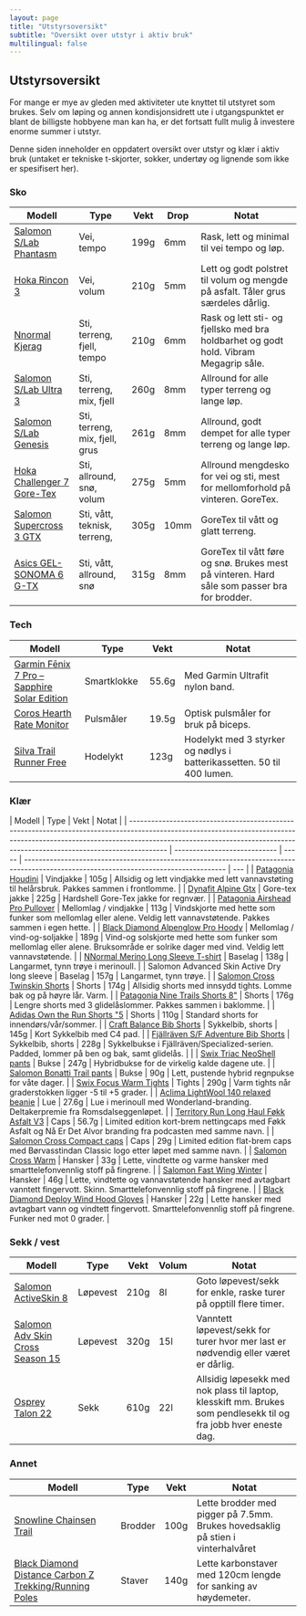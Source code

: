 ```yaml
---
layout: page
title: "Utstyrsoversikt"
subtitle: "Oversikt over utstyr i aktiv bruk"
multilingual: false
---
```


## Utstyrsoversikt

For mange er mye av gleden med aktiviteter ute knyttet til utstyret som brukes.
Selv om løping og annen kondisjonsidrett ute i utgangspunktet er blant de billigste hobbyene man kan ha, er det fortsatt fullt mulig å investere enorme summer i utstyr.

Denne siden inneholder en oppdatert oversikt over utstyr og klær i aktiv bruk (untaket er tekniske t-skjorter, sokker, undertøy og lignende som ikke er spesifisert her).

### Sko

| Modell                                                                                                                                    | Type                           | Vekt | Drop | Notat                                                                                        |
| ----------------------------------------------------------------------------------------------------------------------------------------- | ------------------------------ | ---- | ---- | -------------------------------------------------------------------------------------------- |
| [Salomon S/Lab Phantasm](https://www.salomon.com/en-no/shop-emea/product/s-lab-phantasm.html#color=56262)                                 | Vei, tempo                     | 199g | 6mm  | Rask, lett og minimal til vei tempo og løp.                                                  |
| [Hoka Rincon 3](https://www.hoka.com/en/no/men-road/rincon-3/1119395.html?dwvar_1119395_color=WEGG)                                       | Vei, volum                     | 210g | 5mm  | Lett og godt polstret til volum og mengde på asfalt. Tåler grus særdeles dårlig.             |
| [Nnormal Kjerag](https://www.nnormal.com/en_NO/men/shoes/kjerag/nnormal-kjerag-N1ZKGM1-004)                                               | Sti, terreng, fjell, tempo     | 210g | 6mm  | Rask og lett sti- og fjellsko med bra holdbarhet og godt hold. Vibram Megagrip såle.         |
| [Salomon S/Lab Ultra 3](https://www.salomon.com/en-no/shop-emea/product/s-lab-ultra-3-li4598.html#color=77134)                            | Sti, terreng, mix, fjell       | 260g | 8mm  | Allround for alle typer terreng og lange løp.                                                |
| [Salomon S/Lab Genesis](https://www.salomon.com/en-no/shop-emea/product/s-lab-genesis-lg9299.html#color=87135)                            | Sti, terreng, mix, fjell, grus | 261g | 8mm  | Allround, godt dempet for alle typer terreng og lange løp.                                   |
| [Hoka Challenger 7 Gore-Tex](https://www.hoka.com/en/no/men-trail/challenger-7-gore-tex/1134501.html)                                     | Sti, allround, snø, volum      | 275g | 5mm  | Allround mengdesko for vei og sti, mest for mellomforhold på vinteren. GoreTex.              |
| [Salomon Supercross 3 GTX](https://www.salomon.com/en-no/stories-guides/trail-running/advice-whats-the-right-cross-trail-running-shoe-me) | Sti, vått, teknisk, terreng,   | 305g | 10mm | GoreTex til vått og glatt terreng.                                                           |
| [Asics GEL-SONOMA 6 G-TX](https://www.asics.com/us/en-us/gel-sonoma-6-g-tx/p/ANA_1011B048-002.html)                                       | Sti, vått, allround, snø       | 315g | 8mm  | GoreTex til vått føre og snø. Brukes mest på vinteren. Hard såle som passer bra for brodder. |

### Tech

| Modell                                                                               | Type         | Vekt  | Notat                                                                  |
| ------------------------------------------------------------------------------------ | ------------ | ----- | ---------------------------------------------------------------------- |
| [Garmin Fēnix 7 Pro – Sapphire Solar Edition](https://www.garmin.com/nb-NO/p/866191) | Smartklokke  | 55.6g | Med Garmin Ultrafit nylon band.                                        |
| [Coros Hearth Rate Monitor](https://coros.com/heart-rate-monitor)                    | Pulsmåler    | 19.5g | Optisk pulsmåler for bruk på biceps.                                   |
| [Silva Trail Runner Free](https://silvasweden.com/no/products/trail-runner-free-2)   | Hodelykt     | 123g  | Hodelykt med 3 styrker og nødlys i batterikassetten. 50 til 400 lumen. |

### Klær

| Modell                                                                                                                                                                                                                                               | Type                         | Vekt  | Notat                                                                                                                                 |
| ---------------------------------------------------------------------------------------------------------------------------------------------------------------------------------------------------------------------------------------------------- | ---------------------------- | ----- | ------------------------------------------------------------------------------------------------------------------------------------- | --- |
| [Patagonia Houdini](https://www.patagonia.com/product/mens-houdini-windbreaker-jacket/191743706141.html)                                                                                                                                             | Vindjakke                    | 105g  | Allsidig og lett vindjakke med lett vannavstøting til helårsbruk. Pakkes sammen i frontlomme.                                         |
| [Dynafit Alpine Gtx](https://www.dynafit.com/alpine-gore-tex-jacket-men-08-0000071468)                                                                                                                                                               | Gore-tex jakke               | 225g  | Hardshell Gore-Tex jakke for regnvær.                                                                                                 |
| [Patagonia Airshead Pro Pullover](https://www.patagonia.com/product/mens-airshed-pro-running-pullover/195699538177.html)                                                                                                                             | Mellomlag / vindjakke        | 113g  | Vindskjorte med hette som funker som mellomlag eller alene. Veldig lett vannavstøtende. Pakkes sammen i egen hette.                   |
| [Black Diamond Alpenglow Pro Hoody](https://www.blackdiamondequipment.com/en_US/product/alpenglow-pro-hoody-mens/)                                                                                                                                   | Mellomlag / vind-og-soljakke | 189g  | Vind-og solskjorte med hette som funker som mellomlag eller alene. Bruksområde er solrike dager med vind. Veldig lett vannavstøtende. |
| [NNormal Merino Long Sleeve T-shirt](https://www.nnormal.com/en_NO/men/apparel/lv2/nnormal-men%E2%80%99s_merino_long_sleeve_t-shirt-N2CMML1-001)                                                                                                     | Baselag                      | 138g  | Langarmet, tynn trøye i merinoull.                                                                                                    |
| Salomon Advanced Skin Active Dry long sleeve                                                                                                                                                                                                         | Baselag                      | 157g  | Langarmet, tynn trøye.                                                                                                                |
| [Salomon Cross Twinskin Shorts](https://www.salomon.com/en-no/shop-emea/product/cross-twinskin-lc11673.html#color=73687&size=26466)                                                                                                                  | Shorts                       | 174g  | Allsidig shorts med innsydd tights. Lomme bak og på høyre lår. Varm.                                                                  |
| [Patagonia Nine Trails Shorts 8"](https://www.patagonia.com/product/mens-nine-trails-running-shorts-8-inch/57601.html?dwvar_57601_color=FGE&cgid=sport-trail-running-mens)                                                                           | Shorts                       | 176g  | Lengre shorts med 3 glidelåslommer. Pakkes sammen i baklomme.                                                                         |
| [Adidas Own the Run Shorts "5](https://www.adidas.no/own-the-run-shorts/H58593.html?forceSelSize=S%20-%2013cm)                                                                                                                                       | Shorts                       | 110g  | Standard shorts for innendørs/vår/sommer.                                                                                             |
| [Craft Balance Bib Shorts](https://www.craft.no/product/balance-bib-shorts-m/?attribute_pa_color=black-platinum&attribute_pa_size=l&gad_source=1&gclid=Cj0KCQjw6oi4BhD1ARIsAL6pox3PYCgcyYiT6bVj7ujsZ7mBIvsNGGlwgLlTTzdmQ4cnPGnwS8v9U58aAjprEALw_wcB) | Sykkelbib, shorts            | 145g  | Kort Sykkelbib med C4 pad.                                                                                                            |
| [Fjällräven S/F Adventure Bib Shorts](https://www.naturkompaniet.no/produkte/sf-adventure-bib-shorts-w-swat-m-20486759/#green)                                                                                                                       | Sykkelbib, shorts            | 228g  | Sykkelbukse i Fjällräven/Specialized-serien. Padded, lommer på ben og bak, samt glidelås.                                             |     |
| [Swix Triac NeoShell pants](https://www.swixsport.com/no/klar/herre/bukser/swix-triac-neo-shell-pants-m/?item=22231-10000)                                                                                                                           | Bukse                        | 247g  | Hybridbukse for de virkelig kalde dagene ute.                                                                                         |
| [Salomon Bonatti Trail pants](https://www.salomon.com/en-no/shop-emea/product/sense-hybrid-lc11220.html#color=73462)                                                                                                                                 | Bukse                        | 90g   | Lett, pustende hybrid regnpukse for våte dager.                                                                                       |
| [Swix Focus Warm Tights](https://www.swixsport.com/no/klar/herre/tights/focus-warm-tights-m/?item=22451-10000)                                                                                                                                       | Tights                       | 290g  | Varm tights når graderstokken ligger -5 til +5 grader.                                                                                |
| [Aclima LightWool 140 relaxed beanie](https://www.aclima.no/aclima/107284/lightwool-140-relaxed-beanie-zinfandel-onesize)                                                                                                                            | Lue                          | 27.6g | Lue i merinoull med Wonderland-branding. Deltakerpremie fra Romsdalseggenløpet.                                                       |
| [Territory Run Long Haul Føkk Asfalt V3](https://www.instagram.com/p/CeBAooutZAp/?img_index=1)                                                                                                                                                       | Caps                         | 56.7g | Limited edition kort-brem nettingcaps med Føkk Asfalt og Nå Er Det Alvor branding fra podcasten med samme navn.                       |
| [Salomon Cross Compact caps](https://www.salomon.com/en-no/shop-emea/product/cross-compact-lc12338.html#color=75619&size=27021)                                                                                                                      | Caps                         | 29g   | Limited edition flat-brem caps med Børvasstindan Classic logo etter løpet med samme navn.                                             |
| [Salomon Cross Warm](https://www.salomon.com/en-no/shop-emea/product/agile-warm-glove-u.html#color=73444)                                                                                                                                            | Hansker                      | 33g   | Lette, vindtette og varme hansker med smarttelefonvennlig stoff på fingrene.                                                          |
| [Salomon Fast Wing Winter](https://www.salomon.com/en-no/shop-emea/product/fast-wing-winter-glove-u.html#color=71116)                                                                                                                                | Hansker                      | 46g   | Lette, vindtette og vannavstøtende hansker med avtagbart vanntett fingervott. Skinn. Smarttelefonvennlig stoff på fingrene.           |
| [Black Diamond Deploy Wind Hood Gloves](https://www.blackdiamondequipment.com/en_US/product/deploy-wind-hood-gloves/)                                                                                                                                | Hansker                      | 22g   | Lette hansker med avtagbart vann og vindtett fingervott. Smarttelefonvennlig stoff på fingrene. Funker ned mot 0 grader.              |

### Sekk / vest

| Modell                                                                                                                                | Type     | Vekt | Volum | Notat                                                                                                            |
| ------------------------------------------------------------------------------------------------------------------------------------- | -------- | ---- | ----- | ---------------------------------------------------------------------------------------------------------------- |
| [Salomon ActiveSkin 8](https://www.salomon.com/en-no/shop-emea/product/active-skin-8-set.html#color=70123)                            | Løpevest | 210g | 8l    | Goto løpevest/sekk for enkle, raske turer på opptill flere timer.                                                |
| [Salomon Adv Skin Cross Season 15](https://www.salomon.com/en-no/shop-emea/product/adv-skin-cross-season-15-lc11960.html#color=73801) | Løpevest | 320g | 15l   | Vanntett løpevest/sekk for turer hvor mer last er nødvendig eller været er dårlig.                               |
| [Osprey Talon 22](https://www.osprey.com/no_nb/osprey-talon-22-2021)                                                                  | Sekk     | 610g | 22l   | Allsidig løpesekk med nok plass til laptop, klesskift mm. Brukes som pendlesekk til og fra jobb hver eneste dag. |

### Annet

| Modell                                                                                                                 | Type    | Vekt | Notat                                                                           |
| ---------------------------------------------------------------------------------------------------------------------- | ------- | ---- | ------------------------------------------------------------------------------- |
| [Snowline Chainsen Trail](https://www.snowline.co.kr/en/product/product_view.php?idx=8)                                | Brodder | 100g | Lette brodder med pigger på 7.5mm. Brukes hovedsaklig på stien i vinterhalvåret |
| [Black Diamond Distance Carbon Z Trekking/Running Poles](https://www.snowline.co.kr/en/product/product_view.php?idx=8) | Staver  | 140g | Lette karbonstaver med 120cm lengde for sanking av høydemeter.                  |
